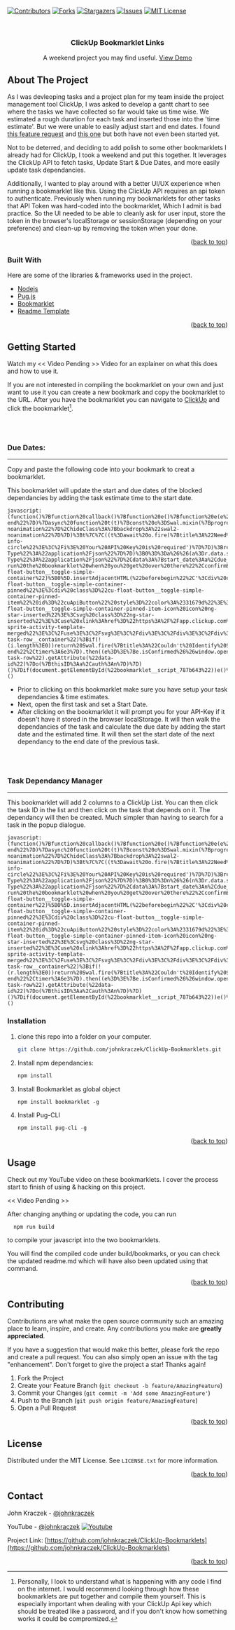 <div id="top"></div>

[![Contributors][contributors-shield]][contributors-url]
[![Forks][forks-shield]][forks-url]
[![Stargazers][stars-shield]][stars-url]
[![Issues][issues-shield]][issues-url]
[![MIT License][license-shield]][license-url]

<!-- PROJECT LOGO -->
<br />
<div align="center">

  <h3 align="center">ClickUp Bookmarklet Links</h3>

  <p align="center">
    A weekend project you may find useful. 
    <a href="https://github.com/johnkraczek/ClickUp-Bookmarklets">View Demo</a>
  </p>
</div>

<!-- ABOUT THE PROJECT -->
## About The Project

As I was devleoping tasks and a project plan for my team inside the project management tool ClickUp, I was asked to develop a gantt chart to see where the tasks we have collected so far would take us time wise. We estimated a rough duration for each task and inserted those into the 'time estimate'. But we were unable to easily adjust start and end dates. I found [this feature request](https://clickup.canny.io/feature-requests/p/automatic-start-datedue-date-based-on-start-date-due-date-or-duration) and [this one](https://clickup.canny.io/feature-requests/p/calculate-due-date-based-on-dependencies) but both have not even been started yet. 

Not to be deterred, and deciding to add polish to some other bookmarklets I already had for ClickUp, I took a weekend and put this together. It leverages the ClickUp API to fetch tasks, Update Start & Due Dates, and more easily update task dependancies. 

Additionally, I wanted to play around with a better UI/UX experience when running a bookmarklet like this. Using the ClickUp API requires an api token to authenticate. Previously when running my bookmarklets for other tasks that API Token was hard-coded into the bookmarklet, Which I admit is bad practice. So the UI needed to be able to cleanly ask for user input, store the token in the browser's localStorage or sessionStorage (depending on your preference) and clean-up by removing the token when your done.  

<p align="right">(<a href="#top">back to top</a>)</p>

### Built With

Here are some of the libraries & frameworks used in the project. 

* [Nodejs](https://nodejs.org/en/)
* [Pug.js](https://github.com/pugjs/pug)
* [Bookmarklet](https://github.com/mrcoles/bookmarklet)
* [Readme Template](https://github.com/johnkraczek/ClickUp-Bookmarklets)


<p align="right">(<a href="#top">back to top</a>)</p>


<!-- GETTING STARTED -->
## Getting Started

Watch my << Video Pending >> Video for an explainer on what this does and how to use it. 

If you are not interested in compiling the bookmarklet on your own and just want to use it you can create a new bookmark and copy the bookmarklet to the URL. After you have the bookmarklet you can navigate to [ClickUp](https://app.clickup.com/) and click the bookmarklet[^1]. 

[^1]: Personally, I look to understand what is happening with any code I find on the internet. I would recommend looking through how these bookmarklets are put together and compile them yourself. This is especially important when dealing with your ClickUp Api key which should be treated like a password, and if you don't know how something works it could be compromized. 

<br>
<br>

### Due Dates:
----------

Copy and paste the following code into your bookmark to creat a bookmarklet. 

This bookmarklet will update the start and due dates of the blocked dependancies by adding the task estimate time to the start date. 

``` 
javascript:(function()%7Bfunction%20callback()%7Bfunction%20e()%7Bfunction%20e(e%2Ct%2Co%3D3e3)%7BSwal.fire(%7Bicon%3At%2Ctitle%3Ae%2Ctimer%3Ao%2CshowConfirmButton%3A!1%2CtimerProgressBar%3A!0%2Ctoast%3A!0%2Cposition%3A%22top-end%22%7D)%7Dasync%20function%20t(t)%7Bconst%20o%3DSwal.mixin(%7BprogressSteps%3A%5B%221%22%2C%222%22%5D%2CshowClass%3A%7Bbackdrop%3A%22swal2-noanimation%22%7D%2ChideClass%3A%7Bbackdrop%3A%22swal2-noanimation%22%7D%7D)%3Bt%7C%7C((t%3Dawait%20o.fire(%7Btitle%3A%22Need%20ClickUp%20API%20Key%22%2CshowDenyButton%3A!0%2CdenyButtonText%3A%22Um%2C%20Forever%22%2CconfirmButtonText%3A%22Until%20The%20Tab%20Is%20Closed%22%2Ctext%3A%22How%20long%20do%20you%20want%20to%20store%20your%20API%20Key%20in%20the%20browser%22%2Cfooter%3A'%3Ca%20href%3D%22%22%3EWhat%20does%20it%20mean%3F%3C%2Fa%3E'%2CcurrentProgressStep%3A0%7D)).isConfirmed%3F(t%3D%22session%22%2ClocalStorage.setItem(%22usr_apikey_choice%22%2C%22session%22))%3At.isDenied%26%26(t%3D%22forever%22%2ClocalStorage.setItem(%22usr_apikey_choice%22%2C%22forever%22)))%3Blet%20n%3Dawait%20o.fire(%7Btitle%3A%22Need%20ClickUp%20API%20Key%22%2CconfirmButtonText%3A%22Start%22%2Cinput%3A%22text%22%2Ctext%3A%22What%20is%20your%20ClickUp%20API%20KEY%22%2Cfooter%3A'%3Ca%20href%3D%22%22%3EWhat%20does%20it%20mean%3F%3C%2Fa%3E'%2CcurrentProgressStep%3A1%2CpreConfirm%3Ae%3D%3E%7Be%7C%7CSwal.showValidationMessage('%3Ci%20class%3D%22fa%20fa-info-circle%22%3E%3C%2Fi%3E%20Your%20API%20Key%20is%20required')%7D%7D)%3Breturn%22session%22%3D%3Dt%3FsessionStorage.setItem(%22cu_user_key%22%2Cn.value)%3A%22forever%22%3D%3Dt%26%26localStorage.setItem(%22cu_user_key%22%2Cn.value)%2Cn.value%3Fe(%22OK%2C%20API%20Key%20saved%20to%20browser.%22%2C%22success%22)%3Ae(%22Sorry%2C%20didn't%20catch%20that...%20Try%20again%22%2C%22error%22)%2Cn.value%7Dasync%20function%20o(%7BthisID%3At%2CStartDate%3Aa%3D0%2Cauth%3Ai%7D)%7Btry%7Bawait%20n(610)%3Bconst%20r%3Dawait%20axios(%7Burl%3A%22https%3A%2F%2Fapi.clickup.com%2Fapi%2Fv2%2Ftask%2F%22%2Bt%2B%22%2F%22%2Cmethod%3A%22get%22%2Cheaders%3A%7BAuthorization%3Ai%2C%22Content-Type%22%3A%22application%2Fjson%22%7D%7D)%3B0%3D%3Da%26%26(a%3Dr.data.start_date)%2CEndDate%3Dfunction(e%2Ct)%7Breturn%20t%3E288e5%26%26(workday%3DMath.round(t%2F288e5)-1%2Cleft%3Dt%25288e5%2Ct%3D864e5*workday%2Bleft)%2Ce%2Bt%7D(%2Ba%2Cr.data.time_estimate)%2Casync%20function(%7BthisID%3At%2CStartDate%3Aa%2CEndDate%3Ai%2Cauth%3Ar%7D)%7Btry%7Bawait%20n(610)%3Bconst%20s%3Dawait%20axios(%7Burl%3A%22https%3A%2F%2Fapi.clickup.com%2Fapi%2Fv2%2Ftask%2F%22%2Bt%2B%22%2F%22%2Cmethod%3A%22put%22%2Cheaders%3A%7BAuthorization%3Ar%2C%22Content-Type%22%3A%22application%2Fjson%22%7D%2Cdata%3A%7Bstart_date%3Aa%2Cdue_date%3Ai%7D%7D)%3Bfor(dep%20in%20e(%22Updated%3A%20%22%2Bt%2C%22success%22)%2Cs.data.dependencies)s.data.dependencies%5Bdep%5D.depends_on%3D%3Dt%26%26o(%7BthisID%3As.data.dependencies%5Bdep%5D.task_id%2CStartDate%3Ai%2B864e5%2Cauth%3Ar%7D)%7Dcatch(t)%7Bconsole.log(t)%2Ce(%22Something%20went%20wrong%2C%20check%20console%20log%22%2C%22error%22)%7D%7D(%7BthisID%3At%2CStartDate%3Aa%2CEndDate%3AEndDate%2Cauth%3Ai%7D)%7Dcatch(t)%7Be(%22Something%20went%20wrong%2C%20check%20console%20log%22%2C%22error%22)%2Cconsole.log(t)%7D%7Dconst%20n%3De%3D%3E%7Bnew%20Promise((t%3D%3EsetTimeout(t%2Ce)))%7D%3B(async()%3D%3E%7Bif(!await%20async%20function()%7Breturn%22app.clickup.com%22%3D%3Dwindow.location.hostname%7C%7C(Swal.fire(%7Bicon%3A%22info%22%2Ctitle%3A%22This%20bookmarklet%20only%20Works%20on%20clickup%20pages%22%2Ctext%3A%22You%20will%20need%20re-run%20the%20bookmarklet%20when%20you%20get%20over%20there%22%2CconfirmButtonText%3A%22Go%20To%20Clickup%22%2CshowCloseButton%3A!0%2CshowCancelButton%3A!0%2CcancelButtonText%3A%22Nevermind%22%2Cfooter%3A'%3Ca%20href%3D%22%22%3ELearn%20More%3F%3C%2Fa%3E'%7D).then((e%3D%3E%7Be.isConfirmed%26%26(window.location.href%3D%22https%3A%2F%2Fapp.clickup.com%2F%22)%7D))%2C!1)%7D())return!1%3B!function()%7Blet%20e%3Ddocument.getElementById(%22cuApiButton%22)%3Bnull%3D%3De%26%26(document.getElementsByClassName(%22cu-float-button__toggle-simple-container%22)%5B0%5D.insertAdjacentHTML(%22beforebegin%22%2C'%3Cdiv%20class%3D%22cu-float-button__toggle-simple-container-pinned%22%3E%3Cdiv%20class%3D%22cu-float-button__toggle-simple-container-pinned-item%22%20id%3D%22cuApiButton%22%20style%3D%22color%3A%2331679d%22%3E%3Cdiv%20class%3D%22cu-float-button__toggle-simple-container-pinned-item-icon%20icon%20ng-star-inserted%22%3E%3Csvg%20class%3D%22ng-star-inserted%22%3E%3Cuse%20xlink%3Ahref%3D%22https%3A%2F%2Fapp.clickup.com%2Fmap.6f2d0b6974d0feef5753.svg%23svg-sprite-activity-template-merged%22%3E%3C%2Fuse%3E%3C%2Fsvg%3E%3C%2Fdiv%3E%3C%2Fdiv%3E%3C%2Fdiv%3E')%2Ce%3Ddocument.getElementById(%22cuApiButton%22)%2Ce.onclick%3Dfunction()%7BSwal.fire(%7Bicon%3A%22question%22%2Ctitle%3A%22Do%20you%20want%20to%20clear%20your%20API%20Key%20from%20the%20browser%3F%22%2Cfooter%3A%22Learn%20More%22%2CdenyButtonText%3A%22Nevermind%22%2CconfirmButtonText%3A%22Yeah!%22%2CshowDenyButton%3A!0%7D).then((t%3D%3E%7Bt.isConfirmed%26%26(localStorage.removeItem(%22cu_user_key%22)%2CsessionStorage.removeItem(%22cu_user_key%22)%2ClocalStorage.removeItem(%22usr_apikey_choice%22)%2Ce.remove())%7D))%7D)%7D()%3Blet%20n%3Dawait%20async%20function()%7Blet%20e%2Co%3DlocalStorage.getItem(%22usr_apikey_choice%22)%3Breturn%20o%3F(%22session%22%3D%3Do%3Fe%3DsessionStorage.getItem(%22cu_user_key%22)%3A%22forever%22%3D%3Do%26%26(e%3DlocalStorage.getItem(%22cu_user_key%22))%2Cnull!%3De%26%26%22undefined%22!%3D%3De%7C%7C(e%3Dawait%20t(o)))%3Ae%3Dawait%20t()%2Ce%7D()%3Bvar%20a%3Dwindow.location.href.substring(window.location.href.lastIndexOf(%22%2F%22)).substring(1)%3Bif(7!%3Da.length)%7Bvar%20i%3Ddocument.querySelectorAll(%22.cu-task-row__container%22)%3Bif(!(i.length%3E0))return%20Swal.fire(%7Btitle%3A%22Couldn't%20Identify%20Start%20Task%3Cbr%3ETry%20viewing%20Start%20Task%3Cbr%3EAnd%20Try%20Again.%22%2Cicon%3A%22error%22%2Ctoast%3A!0%2CconfirmButtonText%3A%22Learn%20More%22%2CtimerProgressBar%3A!0%2Cposition%3A%22top-end%22%2Ctimer%3A6e3%7D).then((e%3D%3E%7Be.isConfirmed%26%26window.open(%22https%3A%2F%2Fwww.geeksforgeeks.org%22%2C%22_blank%22)%7D))%2C!1%3Be(%22Start%20Task%20Found.%22%2C%22info%22)%2Ca%3Di%5B0%5D.closest(%22cu-task-row%22).getAttribute(%22data-id%22)%7Do(%7BthisID%3Aa%2Cauth%3An%7D)%7D)()%7Dif(document.getElementById(%22bookmarklet__script_787b643%22))e()%3Belse%7Bvar%20t%3Ddocument.createElement(%22script%22)%3Bt.addEventListener%3Ft.addEventListener(%22load%22%2Ce%2C!1)%3At.readyState%26%26(t.onreadystatechange%3De)%2Ct.id%3D%22bookmarklet__script_787b643%22%2Ct.src%3D%22https%3A%2F%2Fcdn.jsdelivr.net%2Fnpm%2Faxios%2Fdist%2Faxios.min.js%22%2Cdocument.body.appendChild(t)%7D%7Dif(document.getElementById(%22bookmarklet__script_c8895af%22))callback()%3Belse%7Bvar%20s%3Ddocument.createElement(%22script%22)%3Bs.addEventListener%3Fs.addEventListener(%22load%22%2Ccallback%2C!1)%3As.readyState%26%26(s.onreadystatechange%3Dcallback)%2Cs.id%3D%22bookmarklet__script_c8895af%22%2Cs.src%3D%22https%3A%2F%2Fcdn.jsdelivr.net%2Fnpm%2Fsweetalert2%4011%22%2Cdocument.body.appendChild(s)%7D%7D)()

```

* Prior to clicking on this bookmarklet make sure you have setup your task dependancies & time estimates. 
* Next, open the first task and set a Start Date. 
* After clicking on the bookmarklet it will prompt you for your API-Key if it doesn't have it stored in the browser localStorage. It will then walk the dependancies of the task and calculate the due date by adding the start date and the estimated time. It will then set the start date of the next dependancy to the end date of the previous task. 

<br>
<br>

### Task Dependancy Manager
----------

This bookmarklet will add 2 columns to a ClickUp List. You can then click the task ID in the list and then click on the task that depends on it. The dependancy will then be created. Much simpler than having to search for a task in the popup dialogue. 


``` 
javascript:(function()%7Bfunction%20callback()%7Bfunction%20e()%7Bfunction%20e(e%2Ct%2Co%3D3e3)%7BSwal.fire(%7Bicon%3At%2Ctitle%3Ae%2Ctimer%3Ao%2CshowConfirmButton%3A!1%2CtimerProgressBar%3A!0%2Ctoast%3A!0%2Cposition%3A%22top-end%22%7D)%7Dasync%20function%20t(t)%7Bconst%20o%3DSwal.mixin(%7BprogressSteps%3A%5B%221%22%2C%222%22%5D%2CshowClass%3A%7Bbackdrop%3A%22swal2-noanimation%22%7D%2ChideClass%3A%7Bbackdrop%3A%22swal2-noanimation%22%7D%7D)%3Bt%7C%7C((t%3Dawait%20o.fire(%7Btitle%3A%22Need%20ClickUp%20API%20Key%22%2CshowDenyButton%3A!0%2CdenyButtonText%3A%22Um%2C%20Forever%22%2CconfirmButtonText%3A%22Until%20The%20Tab%20Is%20Closed%22%2Ctext%3A%22How%20long%20do%20you%20want%20to%20store%20your%20API%20Key%20in%20the%20browser%22%2Cfooter%3A'%3Ca%20href%3D%22%22%3EWhat%20does%20it%20mean%3F%3C%2Fa%3E'%2CcurrentProgressStep%3A0%7D)).isConfirmed%3F(t%3D%22session%22%2ClocalStorage.setItem(%22usr_apikey_choice%22%2C%22session%22))%3At.isDenied%26%26(t%3D%22forever%22%2ClocalStorage.setItem(%22usr_apikey_choice%22%2C%22forever%22)))%3Blet%20n%3Dawait%20o.fire(%7Btitle%3A%22Need%20ClickUp%20API%20Key%22%2CconfirmButtonText%3A%22Start%22%2Cinput%3A%22text%22%2Ctext%3A%22What%20is%20your%20ClickUp%20API%20KEY%22%2Cfooter%3A'%3Ca%20href%3D%22%22%3EWhat%20does%20it%20mean%3F%3C%2Fa%3E'%2CcurrentProgressStep%3A1%2CpreConfirm%3Ae%3D%3E%7Be%7C%7CSwal.showValidationMessage('%3Ci%20class%3D%22fa%20fa-info-circle%22%3E%3C%2Fi%3E%20Your%20API%20Key%20is%20required')%7D%7D)%3Breturn%22session%22%3D%3Dt%3FsessionStorage.setItem(%22cu_user_key%22%2Cn.value)%3A%22forever%22%3D%3Dt%26%26localStorage.setItem(%22cu_user_key%22%2Cn.value)%2Cn.value%3Fe(%22OK%2C%20API%20Key%20saved%20to%20browser.%22%2C%22success%22)%3Ae(%22Sorry%2C%20didn't%20catch%20that...%20Try%20again%22%2C%22error%22)%2Cn.value%7Dasync%20function%20o(%7BthisID%3At%2CStartDate%3An%3D0%2Cauth%3Aa%7D)%7Btry%7Bconst%20r%3Dawait%20axios(%7Burl%3A%22https%3A%2F%2Fapi.clickup.com%2Fapi%2Fv2%2Ftask%2F%22%2Bt%2B%22%2F%22%2Cmethod%3A%22get%22%2Cheaders%3A%7BAuthorization%3Aa%2C%22Content-Type%22%3A%22application%2Fjson%22%7D%7D)%3B0%3D%3Dn%26%26(n%3Dr.data.start_date)%2CEndDate%3Dfunction(e%2Ct)%7Breturn%20t%3E288e5%26%26(workday%3DMath.round(t%2F288e5)-1%2Cleft%3Dt%25288e5%2Ct%3D864e5*workday%2Bleft)%2Ce%2Bt%7D(%2Bn%2Cr.data.time_estimate)%2Casync%20function(%7BthisID%3At%2CStartDate%3An%2CEndDate%3Aa%2Cauth%3Ar%7D)%7Btry%7Bconst%20i%3Dawait%20axios(%7Burl%3A%22https%3A%2F%2Fapi.clickup.com%2Fapi%2Fv2%2Ftask%2F%22%2Bt%2B%22%2F%22%2Cmethod%3A%22put%22%2Cheaders%3A%7BAuthorization%3Ar%2C%22Content-Type%22%3A%22application%2Fjson%22%7D%2Cdata%3A%7Bstart_date%3An%2Cdue_date%3Aa%7D%7D)%3Bfor(dep%20in%20e(%22Updated%3A%20%22%2Bt%2C%22success%22)%2Ci.data.dependencies)i.data.dependencies%5Bdep%5D.depends_on%3D%3Dt%26%26o(%7BthisID%3Ai.data.dependencies%5Bdep%5D.task_id%2CStartDate%3Aa%2B864e5%2Cauth%3Ar%7D)%7Dcatch(t)%7Bconsole.log(t)%2Ce(%22Something%20went%20wrong%2C%20check%20console%20log%22%2C%22error%22)%7D%7D(%7BthisID%3At%2CStartDate%3An%2CEndDate%3AEndDate%2Cauth%3Aa%7D)%7Dcatch(t)%7Be(%22Something%20went%20wrong%2C%20check%20console%20log%22%2C%22error%22)%2Cconsole.log(t)%7D%7D(async()%3D%3E%7Bif(!await%20async%20function()%7Breturn%22app.clickup.com%22%3D%3Dwindow.location.hostname%7C%7C(Swal.fire(%7Bicon%3A%22info%22%2Ctitle%3A%22This%20bookmarklet%20only%20Works%20on%20clickup%20pages%22%2Ctext%3A%22You%20will%20need%20re-run%20the%20bookmarklet%20when%20you%20get%20over%20there%22%2CconfirmButtonText%3A%22Go%20To%20Clickup%22%2CshowCloseButton%3A!0%2CshowCancelButton%3A!0%2CcancelButtonText%3A%22Nevermind%22%2Cfooter%3A'%3Ca%20href%3D%22%22%3ELearn%20More%3F%3C%2Fa%3E'%7D).then((e%3D%3E%7Be.isConfirmed%26%26(window.location.href%3D%22https%3A%2F%2Fapp.clickup.com%2F%22)%7D))%2C!1)%7D())return!1%3B!function()%7Blet%20e%3Ddocument.getElementById(%22cuApiButton%22)%3Bnull%3D%3De%26%26(document.getElementsByClassName(%22cu-float-button__toggle-simple-container%22)%5B0%5D.insertAdjacentHTML(%22beforebegin%22%2C'%3Cdiv%20class%3D%22cu-float-button__toggle-simple-container-pinned%22%3E%3Cdiv%20class%3D%22cu-float-button__toggle-simple-container-pinned-item%22%20id%3D%22cuApiButton%22%20style%3D%22color%3A%2331679d%22%3E%3Cdiv%20class%3D%22cu-float-button__toggle-simple-container-pinned-item-icon%20icon%20ng-star-inserted%22%3E%3Csvg%20class%3D%22ng-star-inserted%22%3E%3Cuse%20xlink%3Ahref%3D%22https%3A%2F%2Fapp.clickup.com%2Fmap.6f2d0b6974d0feef5753.svg%23svg-sprite-activity-template-merged%22%3E%3C%2Fuse%3E%3C%2Fsvg%3E%3C%2Fdiv%3E%3C%2Fdiv%3E%3C%2Fdiv%3E')%2Ce%3Ddocument.getElementById(%22cuApiButton%22)%2Ce.onclick%3Dfunction()%7BSwal.fire(%7Bicon%3A%22question%22%2Ctitle%3A%22Do%20you%20want%20to%20clear%20your%20API%20Key%20from%20the%20browser%3F%22%2Cfooter%3A%22Learn%20More%22%2CdenyButtonText%3A%22Nevermind%22%2CconfirmButtonText%3A%22Yeah!%22%2CshowDenyButton%3A!0%7D).then((t%3D%3E%7Bt.isConfirmed%26%26(localStorage.removeItem(%22cu_user_key%22)%2CsessionStorage.removeItem(%22cu_user_key%22)%2ClocalStorage.removeItem(%22usr_apikey_choice%22)%2Ce.remove())%7D))%7D)%7D()%3Blet%20n%3Dawait%20async%20function()%7Blet%20e%2Co%3DlocalStorage.getItem(%22usr_apikey_choice%22)%3Breturn%20o%3F(%22session%22%3D%3Do%3Fe%3DsessionStorage.getItem(%22cu_user_key%22)%3A%22forever%22%3D%3Do%26%26(e%3DlocalStorage.getItem(%22cu_user_key%22))%2Cnull!%3De%26%26%22undefined%22!%3D%3De%7C%7C(e%3Dawait%20t(o)))%3Ae%3Dawait%20t()%2Ce%7D()%3Bvar%20a%3Dwindow.location.href.substring(window.location.href.lastIndexOf(%22%2F%22)).substring(1)%3Bif(7!%3Da.length)%7Bvar%20r%3Ddocument.querySelectorAll(%22.cu-task-row__container%22)%3Bif(!(r.length%3E0))return%20Swal.fire(%7Btitle%3A%22Couldn't%20Identify%20Start%20Task%3Cbr%3ETry%20viewing%20Start%20Task%3Cbr%3EAnd%20Try%20Again.%22%2Cicon%3A%22error%22%2Ctoast%3A!0%2CconfirmButtonText%3A%22Learn%20More%22%2CtimerProgressBar%3A!0%2Cposition%3A%22top-end%22%2Ctimer%3A6e3%7D).then((e%3D%3E%7Be.isConfirmed%26%26window.open(%22https%3A%2F%2Fwww.geeksforgeeks.org%22%2C%22_blank%22)%7D))%2C!1%3Be(%22Start%20Task%20Found.%22%2C%22info%22)%2Ca%3Dr%5B0%5D.closest(%22cu-task-row%22).getAttribute(%22data-id%22)%7Do(%7BthisID%3Aa%2Cauth%3An%7D)%7D)()%7Dif(document.getElementById(%22bookmarklet__script_787b643%22))e()%3Belse%7Bvar%20t%3Ddocument.createElement(%22script%22)%3Bt.addEventListener%3Ft.addEventListener(%22load%22%2Ce%2C!1)%3At.readyState%26%26(t.onreadystatechange%3De)%2Ct.id%3D%22bookmarklet__script_787b643%22%2Ct.src%3D%22https%3A%2F%2Fcdn.jsdelivr.net%2Fnpm%2Faxios%2Fdist%2Faxios.min.js%22%2Cdocument.body.appendChild(t)%7D%7Dif(document.getElementById(%22bookmarklet__script_c8895af%22))callback()%3Belse%7Bvar%20s%3Ddocument.createElement(%22script%22)%3Bs.addEventListener%3Fs.addEventListener(%22load%22%2Ccallback%2C!1)%3As.readyState%26%26(s.onreadystatechange%3Dcallback)%2Cs.id%3D%22bookmarklet__script_c8895af%22%2Cs.src%3D%22https%3A%2F%2Fcdn.jsdelivr.net%2Fnpm%2Fsweetalert2%4011%22%2Cdocument.body.appendChild(s)%7D%7D)()

```



### Installation

1. clone this repo into a folder on your computer. 
    ```sh
    git clone https://github.com/johnkraczek/ClickUp-Bookmarklets.git
    ```
2. Install npm dependancies:
    ```sh
    npm install
    ```
3. Install Bookmarklet as global object
    ```
    npm install bookmarklet -g
    ```
4. Install Pug-CLI
    ```
    npm install pug-cli -g
    ```

<p align="right">(<a href="#top">back to top</a>)</p>



<!-- USAGE EXAMPLES -->
## Usage

Check out my YouTube video on these bookmarklets. I cover the process start to finish of using & hacking on this project. 

<< Video Pending >>

After changing anything or updating the code, you can run 

``` 
  npm run build
```

to compile your javascript into the two bookmarklets. 

You will find the compiled code under build/bookmarks, or you can check the updated readme.md which will have also been updated using that command.


<p align="right">(<a href="#top">back to top</a>)</p>


<!-- CONTRIBUTING -->
## Contributing

Contributions are what make the open source community such an amazing place to learn, inspire, and create. Any contributions you make are **greatly appreciated**.

If you have a suggestion that would make this better, please fork the repo and create a pull request. You can also simply open an issue with the tag "enhancement".
Don't forget to give the project a star! Thanks again!

1. Fork the Project
2. Create your Feature Branch (`git checkout -b feature/AmazingFeature`)
3. Commit your Changes (`git commit -m 'Add some AmazingFeature'`)
4. Push to the Branch (`git push origin feature/AmazingFeature`)
5. Open a Pull Request

<p align="right">(<a href="#top">back to top</a>)</p>


<!-- LICENSE -->
## License

Distributed under the MIT License. See `LICENSE.txt` for more information.

<p align="right">(<a href="#top">back to top</a>)</p>



<!-- CONTACT -->
## Contact

John Kraczek - [@johnkraczek](https://twitter.com/johnkraczek)

YouTube - [@johnkraczek][youtubeChannel] [![Youtube][youtubeSubs]][youtubeChannel]

Project Link: [https://github.com/johnkraczek/ClickUp-Bookmarklets](https://github.com/johnkraczek/ClickUp-Bookmarklets)

<p align="right">(<a href="#top">back to top</a>)</p>


<!-- MARKDOWN LINKS & IMAGES -->
<!-- https://www.markdownguide.org/basic-syntax/#reference-style-links -->

[contributors-shield]: https://img.shields.io/github/contributors/johnkraczek/ClickUp-Bookmarklets?style=for-the-badge
[contributors-url]: https://github.com/johnkraczek/ClickUp-Bookmarklets/graphs/contributors
[forks-shield]: https://img.shields.io/github/forks/johnkraczek/ClickUp-Bookmarklets?style=for-the-badge
[forks-url]: https://github.com/johnkraczek/ClickUp-Bookmarklets/network/members
[stars-shield]: https://img.shields.io/github/stars/johnkraczek/ClickUp-Bookmarklets?style=for-the-badge
[stars-url]: https://github.com/johnkraczek/ClickUp-Bookmarklets/stargazers
[issues-shield]: https://img.shields.io/github/issues/johnkraczek/ClickUp-Bookmarklets?style=for-the-badge
[issues-url]: https://github.com/johnkraczek/ClickUp-Bookmarklets/issues
[license-shield]: https://img.shields.io/github/license/johnkraczek/ClickUp-Bookmarklets?style=for-the-badge
[license-url]: https://github.com/johnkraczek/ClickUp-Bookmarklets/blob/master/LICENSE.txt


[youtubeSubs]: https://img.shields.io/youtube/channel/subscribers/UCIxGChidvUMOwedA8tIB7JQ?style=for-the-badge
[youtubeChannel]: https://youtube.com/johnkraczek

 